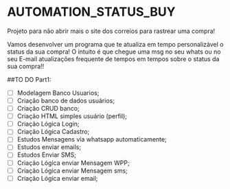 # AUTOMATION_STATUS_BUY
 Projeto para não abrir mais o site dos correios para rastrear uma compra!
 
 Vamos desenvolver um programa que te atualiza em tempo personalizável o status da sua compra!
 O intuito é que chegue uma msg no seu whats ou no seu E-mail atualizações frequente de tempos em tempos sobre o status da sua compra!!
 
##TO DO Part1:
- [ ] Modelagem Banco Usuarios;
- [ ] Criação banco de dados usuários;
- [ ] Criação CRUD banco;
- [ ] Criação HTML simples usuário (perfil);
- [ ] Criação Lógica Login;
- [ ] Criação Lógica Cadastro;
- [ ] Estudos Mensagens via whatsapp automaticamente;
- [ ] Estudos enviar emails;
- [ ] Estudos Enviar SMS;
- [ ] Criação Lógica enviar Mensagem WPP;
- [ ] Criação Lógica enviar Mensagem sms;
- [ ] Criação Lógica enviar email;
